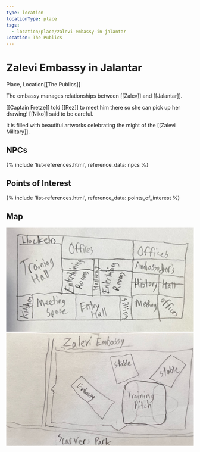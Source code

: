 ```yaml
---
type: location
locationType: place
tags:
  - location/place/zalevi-embassy-in-jalantar
Location: The Publics
---
```


# Zalevi Embassy in Jalantar
Place, <span class="dataview inline-field"><span class="inline-field-key">Location</span><span class="inline-field-value">[[The Publics]]</span></span>

The embassy manages relationships between [[Zalev]] and [[Jalantar]]. 

[[Captain Fretze]] told [[Rez]] to meet him there so she can pick up her drawing! [[Niko]] said to be careful.

It is filled with beautiful artworks celebrating the might of the [[Zalevi Military]]. 

## NPCs
{% include 'list-references.html', reference_data: npcs %}

## Points of Interest
{% include 'list-references.html', reference_data: points_of_interest %}

## Map 
![](/assets/obsidian/Zalev%20Embassy%201.jpg)
![](/assets/obsidian/Zalev%20Embassy%202.jpg)